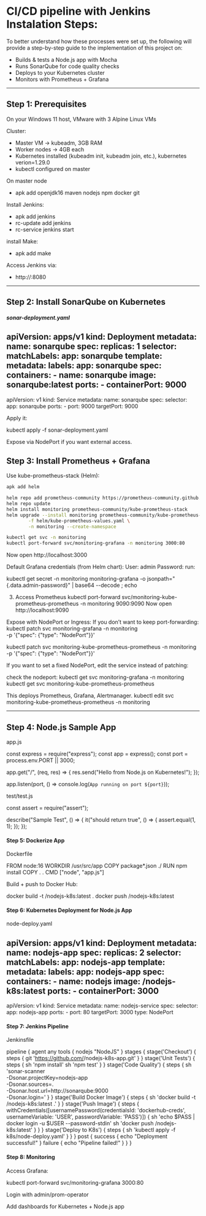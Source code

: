 # CI/CD pipeline with Jenkins Instalation Steps:
To better understand how these processes were set up, the following will provide a step-by-step guide to the implementation of this project on:
- Builds & tests a Node.js app with Mocha
- Runs SonarQube for code quality checks
- Deploys to your Kubernetes cluster
- Monitors with Prometheus + Grafana

---

## Step 1: Prerequisites
On your Windows 11 host, 
VMware with 3 Alpine Linux VMs

Cluster:
- Master VM → kubeadm, 3GB RAM
- Worker nodes → 4GB each
- Kubernetes installed (kubeadm init, kubeadm join, etc.), kubernetes verion=1.29.0
- kubectl configured on master

On master node
- apk add openjdk16 maven nodejs npm docker git

Install Jenkins:
- apk add jenkins
- rc-update add jenkins
- rc-service jenkins start

install Make:
- apk add make

Access Jenkins via:
- http://<master-ip>:8080

---

## Step 2: Install SonarQube on Kubernetes
##### sonar-deployment.yaml
apiVersion: apps/v1
kind: Deployment
metadata:
  name: sonarqube
spec:
  replicas: 1
  selector:
    matchLabels:
      app: sonarqube
  template:
    metadata:
      labels:
        app: sonarqube
    spec:
      containers:
        - name: sonarqube
          image: sonarqube:latest
          ports:
            - containerPort: 9000
---
apiVersion: v1
kind: Service
metadata:
  name: sonarqube
spec:
  selector:
    app: sonarqube
  ports:
    - port: 9000
      targetPort: 9000


Apply it:

kubectl apply -f sonar-deployment.yaml

Expose via NodePort if you want external access.



## Step 3: Install Prometheus + Grafana

Use kube-prometheus-stack (Helm):
```bash
apk add helm

helm repo add prometheus-community https://prometheus-community.github.io/helm-charts
helm repo update
helm install monitoring prometheus-community/kube-prometheus-stack
helm upgrade --install monitoring prometheus-community/kube-prometheus-stack \
		-f helm/kube-prometheus-values.yaml \
		-n monitoring --create-namespace

kubectl get svc -n monitoring
kubectl port-forward svc/monitoring-grafana -n monitoring 3000:80
```
Now open http://localhost:3000

Default Grafana credentials (from Helm chart):
User: admin
Password: run:

kubectl get secret -n monitoring monitoring-grafana -o jsonpath="{.data.admin-password}" | base64 --decode ; echo

3. Access Prometheus
kubectl port-forward svc/monitoring-kube-prometheus-prometheus -n monitoring 9090:9090
Now open http://localhost:9090

Expose with NodePort or Ingress:
If you don’t want to keep port-forwarding:
kubectl patch svc monitoring-grafana -n monitoring \
  -p '{"spec": {"type": "NodePort"}}'

kubectl patch svc monitoring-kube-prometheus-prometheus -n monitoring \
  -p '{"spec": {"type": "NodePort"}}'

If you want to set a fixed NodePort, edit the service instead of patching:


check the nodeport:
kubectl get svc monitoring-grafana -n monitoring
kubectl get svc monitoring-kube-prometheus-prometheus

This deploys Prometheus, Grafana, Alertmanager.
kubectl edit svc monitoring-kube-prometheus-prometheus -n monitoring
<!-- spec:
  type: NodePort
  ports:
  - name: http-web
    port: 9090
    targetPort: 9090
    nodePort: 30900   #  fixed NodePort -->


---
## Step 4: Node.js Sample App

app.js

const express = require("express");
const app = express();
const port = process.env.PORT || 3000;

app.get("/", (req, res) => {
  res.send("Hello from Node.js on Kubernetes!");
});

app.listen(port, () => console.log(`App running on port ${port}`));


test/test.js

const assert = require("assert");

describe("Sample Test", () => {
  it("should return true", () => {
    assert.equal(1, 1);
  });
});


#### Step 5: Dockerize App

Dockerfile

FROM node:16
WORKDIR /usr/src/app
COPY package*.json ./
RUN npm install
COPY . .
CMD ["node", "app.js"]


Build + push to Docker Hub:

docker build -t <your-dockerhub-user>/nodejs-k8s:latest .
docker push <your-dockerhub-user>/nodejs-k8s:latest

#### Step 6: Kubernetes Deployment for Node.js App

node-deploy.yaml

apiVersion: apps/v1
kind: Deployment
metadata:
  name: nodejs-app
spec:
  replicas: 2
  selector:
    matchLabels:
      app: nodejs-app
  template:
    metadata:
      labels:
        app: nodejs-app
    spec:
      containers:
        - name: nodejs
          image: <your-dockerhub-user>/nodejs-k8s:latest
          ports:
            - containerPort: 3000
---
apiVersion: v1
kind: Service
metadata:
  name: nodejs-service
spec:
  selector:
    app: nodejs-app
  ports:
    - port: 80
      targetPort: 3000
  type: NodePort


#### Step 7: Jenkins Pipeline

Jenkinsfile

pipeline {
    agent any
    tools {
        nodejs "NodeJS"
    }
    stages {
        stage('Checkout') {
            steps {
                git 'https://github.com/<your-repo>/nodejs-k8s-app.git'
            }
        }
        stage('Unit Tests') {
            steps {
                sh 'npm install'
                sh 'npm test'
            }
        }
        stage('Code Quality') {
            steps {
                sh 'sonar-scanner \
                    -Dsonar.projectKey=nodejs-app \
                    -Dsonar.sources=. \
                    -Dsonar.host.url=http://sonarqube:9000 \
                    -Dsonar.login=<sonar-token>'
            }
        }
        stage('Build Docker Image') {
            steps {
                sh 'docker build -t <your-dockerhub-user>/nodejs-k8s:latest .'
            }
        }
        stage('Push Image') {
            steps {
                withCredentials([usernamePassword(credentialsId: 'dockerhub-creds', usernameVariable: 'USER', passwordVariable: 'PASS')]) {
                    sh 'echo $PASS | docker login -u $USER --password-stdin'
                    sh 'docker push <your-dockerhub-user>/nodejs-k8s:latest'
                }
            }
        }
        stage('Deploy to K8s') {
            steps {
                sh 'kubectl apply -f k8s/node-deploy.yaml'
            }
        }
    }
    post {
        success {
            echo "Deployment successful!"
        }
        failure {
            echo "Pipeline failed!"
        }
    }
}

#### Step 8: Monitoring

Access Grafana:

kubectl port-forward svc/monitoring-grafana 3000:80


Login with admin/prom-operator

Add dashboards for Kubernetes + Node.js app
